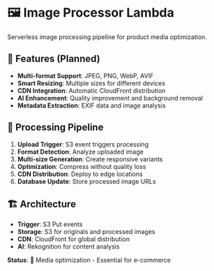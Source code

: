 # 🖼️ Image Processor Lambda

Serverless image processing pipeline for product media optimization.

## 🎯 Features (Planned)
- **Multi-format Support**: JPEG, PNG, WebP, AVIF
- **Smart Resizing**: Multiple sizes for different devices
- **CDN Integration**: Automatic CloudFront distribution
- **AI Enhancement**: Quality improvement and background removal
- **Metadata Extraction**: EXIF data and image analysis

## 🔄 Processing Pipeline
1. **Upload Trigger**: S3 event triggers processing
2. **Format Detection**: Analyze uploaded image
3. **Multi-size Generation**: Create responsive variants
4. **Optimization**: Compress without quality loss
5. **CDN Distribution**: Deploy to edge locations
6. **Database Update**: Store processed image URLs

## 🏗️ Architecture
- **Trigger**: S3 Put events
- **Storage**: S3 for originals and processed images
- **CDN**: CloudFront for global distribution
- **AI**: Rekognition for content analysis

**Status**: 🎨 Media optimization - Essential for e-commerce
